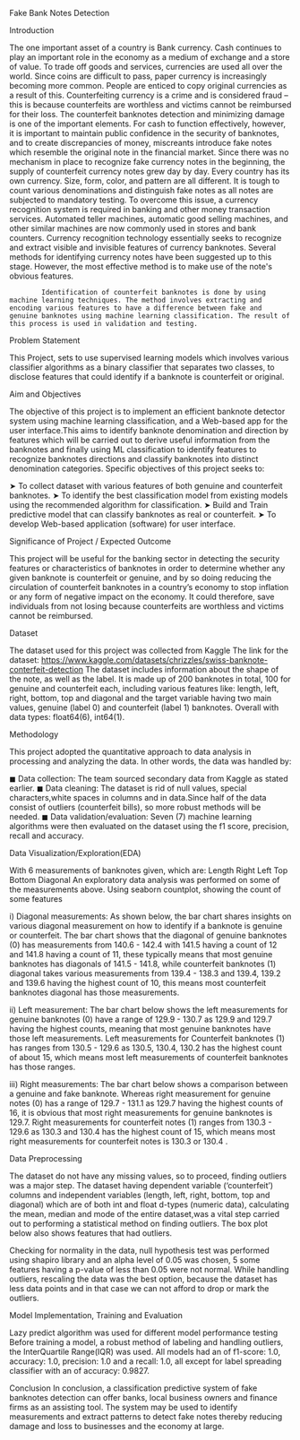 Fake Bank Notes Detection
 


Introduction

The one important asset of a country is Bank currency.  Cash continues to play an important role in the economy as a medium of exchange and a store of value. To trade off goods and services, currencies are used all over the world. Since coins are difficult to pass, paper currency is increasingly becoming more common. People are enticed to copy original currencies as a result of this. Counterfeiting currency is a crime and is considered fraud – this is because counterfeits are worthless and victims cannot be reimbursed for their loss. The counterfeit banknotes detection and minimizing damage is one of the important elements. For cash to function effectively, however, it is important to maintain public confidence in the security of banknotes,  and to create discrepancies of money,  miscreants introduce fake notes which resemble the original note in the financial market.  Since there was no mechanism in place to recognize fake currency notes in the beginning, the supply of counterfeit currency notes grew day by day. Every country has its own currency. Size, form, color, and pattern are all different. It is tough to count various denominations and distinguish fake notes as all notes are subjected to mandatory testing. To overcome this issue, a currency recognition system is required in banking and other money transaction services. Automated teller machines, automatic good selling machines, and other similar machines are now commonly used in stores and bank counters. Currency recognition technology essentially seeks to recognize and extract visible and invisible features of currency banknotes. Several methods for identifying currency notes have been suggested up to this stage. However, the most effective method is to make use of the note's obvious features.

            Identification of counterfeit banknotes is done by using machine learning techniques. The method involves extracting and encoding various features to have a difference between fake and genuine banknotes using machine learning classification. The result of this process is used in validation and testing.

Problem Statement

This Project, sets to use supervised learning models which involves various classifier algorithms as a binary classifier that separates two classes, to disclose features that could identify if a banknote is counterfeit or original. 

Aim and Objectives

The objective of this project is to implement an efficient banknote detector system using machine learning classification, and a Web-based app for the user interface.This aims to identify banknote denomination and direction by features which will be carried out to derive useful information from the banknotes and finally using ML classification to identify features to recognize banknotes directions and classify banknotes into distinct denomination categories.
Specific objectives of this project seeks to:

➤ To collect dataset with various features of both genuine and counterfeit banknotes.
➤ To identify the best classification  model from existing models using the recommended algorithm for classification.
➤ Build and Train predictive model that can classify banknotes as real or counterfeit.
➤  To develop Web-based application (software) for user interface.

Significance of Project / Expected Outcome

This project will be useful for the banking sector in detecting the security features or characteristics of banknotes in order to determine whether any given banknote is counterfeit or genuine, and by so doing reducing the circulation of counterfeit banknotes in a country’s economy to stop inflation or any form of negative impact on the economy.  It could therefore, save individuals from not losing because counterfeits are worthless and victims cannot be reimbursed.



Dataset

The dataset used for this project was collected from Kaggle 
The link for the dataset:
https://www.kaggle.com/datasets/chrizzles/swiss-banknote-conterfeit-detection
The dataset includes information about the shape of the note, as well as the label. It is made up of 200 banknotes in total, 100 for genuine and counterfeit each, including various features like: length, left, right, bottom, top and diagonal and the target variable having two main values, genuine (label 0) and counterfeit (label 1) banknotes. Overall with data types: float64(6), int64(1).

Methodology

This project adopted the quantitative approach to data analysis in processing and analyzing the data. In other words, the data was handled by:

◼  Data collection: The team sourced secondary data from Kaggle as stated earlier. 
◼  Data cleaning: The dataset is rid of null values, special characters,white spaces in columns and in data.Since half of the data consist of outliers (counterfeit bills), so more robust methods will be needed.
◼  Data validation/evaluation: Seven (7) machine learning algorithms were then evaluated on the dataset using the f1 score, precision, recall and accuracy.

Data Visualization/Exploration(EDA)

With 6 measurements of banknotes given, which are:
Length
Right
Left
Top 
Bottom 
Diagonal
An exploratory data analysis was performed on some of the measurements above. Using seaborn countplot, showing the count of some features 

i) Diagonal measurements: As shown below, the bar chart shares insights on various diagonal measurement on how to identify if a banknote is genuine or counterfeit. The bar chart shows that the diagonal of genuine banknotes (0) has measurements from 140.6 - 142.4 with 141.5  having a count of 12 and 141.8 having a count of 11, these typically means that most genuine banknotes has diagonals of 141.5 - 141.8, while counterfeit banknotes (1) diagonal takes various measurements from 139.4 - 138.3  and 139.4, 139.2 and 139.6 having the highest count of 10, this means most counterfeit banknotes diagonal has those measurements.



ii) Left measurement: The bar chart below shows the left measurements for genuine banknotes (0) have a range of 129.9 - 130.7 as 129.9 and 129.7 having the highest counts, meaning that most genuine banknotes have those left measurements. Left measurements for Counterfeit banknotes (1) has ranges from 130.5 - 129.6 as 130.5, 130.4, 130.2 has the highest count of about 15, which means most left measurements of counterfeit banknotes has those ranges.


iii) Right measurements: 
The bar chart below shows a comparison between a genuine and fake banknote. Whereas right measurement for genuine notes (0) has a range of 129.7 - 131.1 as 129.7 having the highest counts of 16, it is obvious that most right measurements for genuine banknotes is 129.7. Right measurements for counterfeit notes (1) ranges from 130.3 - 129.6 as 130.3 and 130.4 has the highest count of 15, which means most right measurements for counterfeit notes is 130.3 or 130.4 . 


Data Preprocessing

The dataset do not have any missing values, so to proceed, finding outliers was a major step. The dataset having dependent variable (‘counterfeit’) columns and independent variables (length, left, right, bottom, top and diagonal) which are of both int and float d-types (numeric data), calculating the mean, median and mode of the entire dataset,was a vital step carried out to performing a statistical method on finding outliers. The box plot below also shows features that had outliers.



Checking for normality in the data, null hypothesis test was performed using shapiro library and an alpha level of 0.05 was chosen, 5 some features having a p-value of less than 0.05 were not normal. While handling outliers,  rescaling the data was the best option, because the dataset has less data points and in that case we can not afford to drop or mark the outliers. 



Model Implementation, Training and Evaluation

Lazy predict algorithm was used for different model performance testing 
Before training a model, a robust method of labeling and handling outliers, the InterQuartile Range(IQR) was used. All models had an of f1-score: 1.0, accuracy: 1.0, precision: 1.0 and a recall: 1.0, all except for label spreading classifier with an of accuracy: 0.9827.

Conclusion
In conclusion, a classification predictive system of fake banknotes detection can offer banks, local business owners and finance firms as an assisting tool. The system may be used to identify measurements and extract patterns to detect fake notes thereby reducing damage and loss to businesses and the economy at large.




